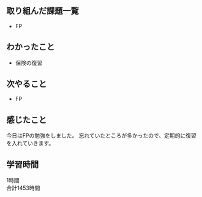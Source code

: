 ## 取り組んだ課題一覧
- FP

## わかったこと
- 保険の復習

## 次やること
- FP

## 感じたこと
今日はFPの勉強をしました。
忘れていたところが多かったので、定期的に復習を入れていきます。

## 学習時間
1時間<br />
合計1453時間

